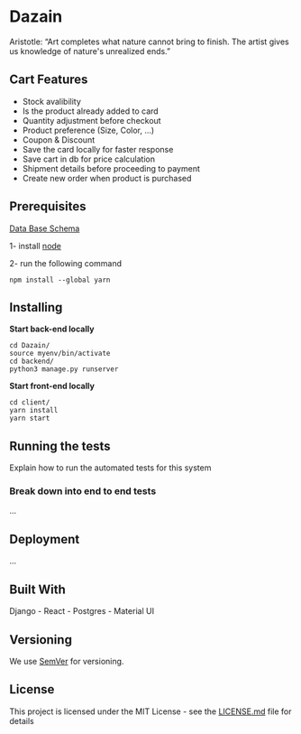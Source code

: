 # Dazain
Aristotle: “Art completes what nature cannot bring to finish. The artist gives us knowledge of nature's unrealized ends.”  

## Cart Features

* Stock avalibility
* Is the product already added to card  
* Quantity adjustment before checkout
* Product preference (Size, Color, ...)
* Coupon & Discount
* Save the card locally for faster response
* Save cart in db for price calculation
* Shipment details before proceeding to payment
* Create new order when product is purchased


## Prerequisites
[Data Base Schema](https://drawsql.app/dazain/diagrams/artworks-ecommerce)


1- install [node](https://nodejs.org/)

2- run the following command
```
npm install --global yarn
```


## Installing
 **Start back-end locally**
```
cd Dazain/
source myenv/bin/activate
cd backend/
python3 manage.py runserver
```
**Start front-end locally**
```
cd client/
yarn install 
yarn start
```

## Running the tests

Explain how to run the automated tests for this system

### Break down into end to end tests

...

## Deployment

...


## Built With

Django - React - Postgres - Material UI


## Versioning

We use [SemVer](http://semver.org/) for versioning.

## License

This project is licensed under the MIT License - see the [LICENSE.md](LICENSE.md) file for details


